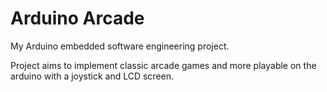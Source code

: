 # Arduino Arcade
My Arduino embedded software engineering project.

Project aims to implement classic arcade games and more playable on the arduino with a joystick and LCD screen.
